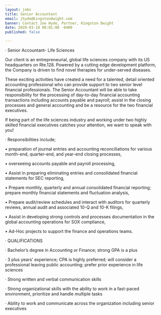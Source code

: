 ```yaml
---
layout: jobs
title: Senior Accountant
email: jhyde@kingstondwight.com
banner: Contact Joe Hyde, Partner, Kingston Dwight
date: 2020-03-10 00:01:00 -0400
published: false

---
```

· Senior Accountant- Life Sciences

Our client is an entrepreneurial, global life sciences company with its US headquarters on Rte.128. Powered by a cutting edge development platform, the Company is driven to find novel therapies for under-served diseases.

These exciting activities have created a need for a talented, detail oriented accounting professional who can provide support to two senior level financial professionals. The Senior Accountant will be able to take responsibility for the processing of day-to-day financial accounting transactions including accounts payable and payroll; assist in the closing processes and general accounting and be a resource for the two financial executives.

If being part of the life sciences industry and working under two highly skilled financial executives catches your attention, we want to speak with you!

· Responsibilities include;

• preparation of journal entries and accounting reconciliations for various month-end, quarter-end, and year-end closing processes,

• overseeing accounts payable and payroll processing,

• Assist in preparing eliminating entries and consolidated financial statements for SEC reporting,

• Prepare monthly, quarterly and annual consolidated financial reporting; prepare monthly financial statements and fluctuation analysis,

• Prepare audit/review schedules and interact with auditors for quarterly reviews, annual audit and associated 10-Q and 10-K filings,

• Assist in developing strong controls and processes documentation in the global accounting operations for SOX compliance,

• Ad-Hoc projects to support the finance and operations teams.

· QUALIFICATIONS

· Bachelor’s degree in Accounting or Finance; strong GPA is a plus

· 3 plus years’ experience; CPA is highly preferred; will consider a professional leaving public accounting; prefer prior experience in life sciences

· Strong written and verbal communication skills

· Strong organizational skills with the ability to work in a fast-paced environment, prioritize and handle multiple tasks

· Ability to work and communicate across the organization including senior executives
